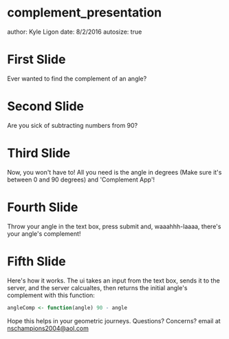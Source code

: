 complement_presentation
========================================================
author: Kyle Ligon
date: 8/2/2016
autosize: true

First Slide
========================================================
Ever wanted to find the complement of an angle?  

Second Slide
========================================================
Are you sick of subtracting numbers from 90?

Third Slide
========================================================
Now, you won't have to!
All you need is the angle in degrees (Make sure it's between 0 and 90 degrees) and 'Complement App'!

Fourth Slide
=======================================================
Throw your angle in the text box, press submit and, waaahhh-laaaa, there's your angle's complement! 

Fifth Slide
======================================================
Here's how it works.
The ui takes an input from the text box, sends it to the server, and the server calcualtes, then returns the initial angle's complement with this function:

```r
angleComp <- function(angle) 90 - angle
```
Hope this helps in your geometric journeys.  Questions?  Concerns? email at <nschampions2004@aol.com>

